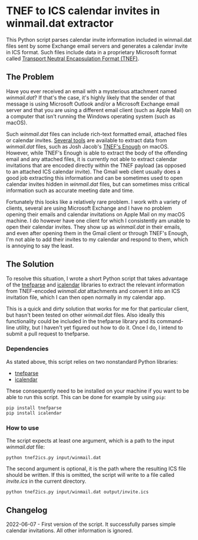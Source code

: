 # TNEF to ICS calendar invites in winmail.dat extractor

This Python script parses calendar invite information included in winmail.dat files sent by some Exchange email servers and generates a calendar
invite in ICS format. Such files include data in a proprietary Microsoft format called 
[Transport Neutral Encapsulation Format (TNEF)](https://en.wikipedia.org/wiki/Transport_Neutral_Encapsulation_Format).

## The Problem

Have you ever received an email with a mysterious attachment named _winmail.dat_? If that's the case, it's highly likely that the sender of that message
is using Microsoft Outlook and/or a Microsoft Exchange email server and that you are using a different email client (such as Apple Mail) on a computer 
that isn't running the Windows operating system (such as macOS).

Such _winmail.dat_ files can include rich-text formatted email, attached files or calendar invites. [Several tools](https://en.wikipedia.org/wiki/Transport_Neutral_Encapsulation_Format#Decoding)
are available to extract data from _winmail.dat_ files, such as Josh Jacob's [TNEF's Enough](http://www.joshjacob.com/mac-development/tnef.php) on macOS.
However, while TNEF's Enough is able to extract the body of the offending email and any attached files, it is currently not able to extract calendar
invitations that are encoded directly within the TNEF payload (as opposed to an attached ICS calendar invite). The Gmail web client usually does a good
job extracting this information and can be sometimes used to open calendar invites hidden in _winmail.dat_ files, but can sometimes miss critical information
such as accurate meeting date and time.

Fortunately this looks like a relatively rare problem. I work with a variety of clients, several are using Microsoft Exchange and I have no problem
opening their emails and calendar invitations on Apple Mail on my macOS machine. I do however have one client for which I consistently am unable to open
their calendar invites. They show up as _winmail.dat_ in their emails, and even after opening them in the Gmail client or through TNEF's Enough, I'm not
able to add their invites to my calendar and respond to them, which is annoying to say the least.

## The Solution

To resolve this situation, I wrote a short Python script that takes advantage of the [tnefparse](https://github.com/koodaamo/tnefparse)
and [icalendar](https://icalendar.readthedocs.io/en/latest/) libraries to extract the relevant information
from TNEF-encoded _winmail.dat_ attachments and convert it into an ICS invitation file, which I can then open normally in my calendar app.

This is a quick and dirty solution that works for me for that particular client, but hasn't been tested on other _winmail.dat_ files. Also ideally
this functionality could be included in the tnefparse library and its command-line utility, but I haven't yet figured out how to do it. Once I do,
I intend to submit a pull request to tnefparse.

### Dependencies

As stated above, this script relies on two nonstandard Python libraries:
- [tnefparse](https://github.com/koodaamo/tnefparse)
- [icalendar](https://icalendar.readthedocs.io/en/latest/)

These consequently need to be installed on your machine if you want to be able to run this script. This can be done for example by using `pip`:

```
pip install tnefparse
pip install icalendar
```

### How to use

The script expects at least one argument, which is a path to the input _winmail.dat_ file:

```
python tnef2ics.py input/winmail.dat
```

The second argument is optional, it is the path where the resulting ICS file should be written. If this is omitted, the script will
write to a file called _invite.ics_ in the current directory.

```
python tnef2ics.py input/winmail.dat output/invite.ics
```

## Changelog

2022-06-07 - First version of the script. It successfully parses simple calendar invitations. All other information is ignored.

